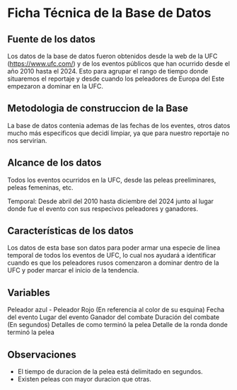 # Ficha Técnica de la Base de Datos
## Fuente de los datos
Los datos de la base de datos fueron obtenidos desde la web de la UFC (https://www.ufc.com/) y de los eventos públicos que han ocurrido desde el año 2010 hasta el 2024. Esto para agrupar el rango de tiempo donde situaremos el reportaje y desde cuando los peleadores de Europa del Este empezaron a dominar en la UFC.
## Metodologia de construccion de la Base
La base de datos contenia ademas de las fechas de los eventes, otros datos mucho más especificos que decidí limpiar, ya que para nuestro reportaje no nos servirian.
## Alcance de los datos
Todos los eventos ocurridos en la UFC, desde las peleas preeliminares, peleas femeninas, etc. 

Temporal: Desde abril del 2010 hasta diciembre del 2024 junto al lugar donde fue el evento con sus respecivos peleadores y ganadores. 
## Características de los datos
Los datos de esta base son datos para poder armar una especie de linea temporal de todos los eventos de UFC, lo cual nos ayudará a identificar cuando es que los peleadores rusos comenzaron a dominar dentro de la UFC y poder marcar el inicio de la tendencia.  
## Variables
Peleador azul - Peleador Rojo (En referencia al color de su esquina)
Fecha del evento
Lugar del evento 
Ganador del combate
Duración del combate (En segundos)
Detalles de como terminó la pelea
Detalle de la ronda donde terminó la pelea
## Observaciones
- El tiempo de duracion de la pelea está delimitado en segundos.
- Existen peleas con mayor duracion que otras.
